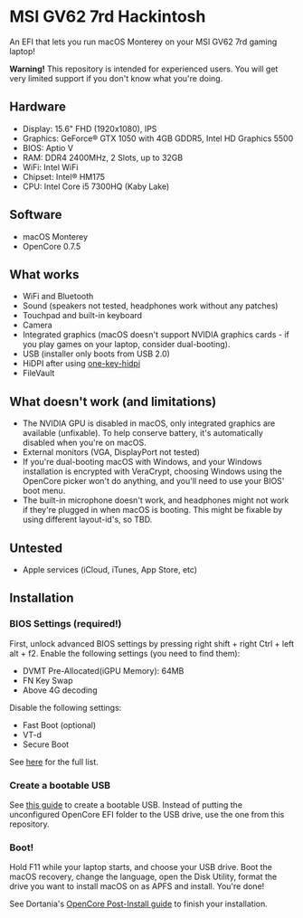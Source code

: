 # MSI GV62 7rd Hackintosh

An EFI that lets you run macOS Monterey on your MSI GV62 7rd gaming laptop!

**Warning!** This repository is intended for experienced users. You will get very limited support if you don't know what you're doing.

## Hardware

- Display: 15.6" FHD (1920x1080), IPS
- Graphics: GeForce® GTX 1050 with 4GB GDDR5, Intel HD Graphics 5500
- BIOS: Aptio V
- RAM: DDR4 2400MHz, 2 Slots, up to 32GB
- WiFi: Intel WiFi
- Chipset: Intel® HM175
- CPU: Intel Core i5 7300HQ (Kaby Lake)

## Software

- macOS Monterey
- OpenCore 0.7.5

## What works

- WiFi and Bluetooth
- Sound (speakers not tested, headphones work without any patches)
- Touchpad and built-in keyboard
- Camera
- Integrated graphics (macOS doesn't support NVIDIA graphics cards - if you play games on your laptop, consider dual-booting).
- USB (installer only boots from USB 2.0)
- HiDPI after using [one-key-hidpi](https://github.com/xzhih/one-key-hidpi)
- FileVault

## What doesn't work (and limitations)

- The NVIDIA GPU is disabled in macOS, only integrated graphics are available (unfixable). To help conserve battery, it's automatically disabled when you're on macOS.
- External monitors (VGA, DisplayPort not tested)
- If you're dual-booting macOS with Windows, and your Windows installation is encrypted with VeraCrypt, choosing Windows using the OpenCore picker won't do anything, and you'll need to use your BIOS' boot menu.
- The built-in microphone doesn't work, and headphones might not work if they're plugged in when macOS is booting. This might be fixable by using different layout-id's, so TBD.

## Untested

- Apple services (iCloud, iTunes, App Store, etc)

## Installation

### BIOS Settings (required!)

First, unlock advanced BIOS settings by pressing right shift + right Ctrl + left alt + f2.
Enable the following settings (you need to find them):

- DVMT Pre-Allocated(iGPU Memory): 64MB
- FN Key Swap
- Above 4G decoding

Disable the following settings:

- Fast Boot (optional)
- VT-d
- Secure Boot

See [here](https://dortania.github.io/OpenCore-Install-Guide/config.plist/kaby-lake.html#intel-bios-settings) for the full list.

### Create a bootable USB

See [this guide](https://dortania.github.io/OpenCore-Install-Guide/installer-guide/) to create a bootable USB. Instead of putting the unconfigured OpenCore EFI folder to the USB drive, use the one from this repository.

### Boot!

Hold F11 while your laptop starts, and choose your USB drive. Boot the macOS recovery, change the language, open the Disk Utility, format the drive you want to install macOS on as APFS and install. You're done!

See Dortania's [OpenCore Post-Install guide](https://dortania.github.io/OpenCore-Post-Install/) to finish your installation.
